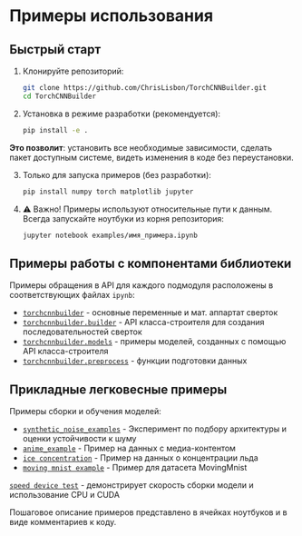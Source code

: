 # Примеры использования

## Быстрый старт

1. Клонируйте репозиторий:
   ```bash
   git clone https://github.com/ChrisLisbon/TorchCNNBuilder.git
   cd TorchCNNBuilder
   
2. Установка в режиме разработки (рекомендуется):
    ```bash
   pip install -e .

**Это позволит**: установить все необходимые зависимости, сделать пакет доступным системе, 
видеть изменения в коде без переустановки.

3. Только для запуска примеров (без разработки):

    ```bash
    pip install numpy torch matplotlib jupyter
   
4. ⚠️ Важно! Примеры используют относительные пути к данным. 
Всегда запускайте ноутбуки из корня репозитория:
    ```bash
    jupyter notebook examples/имя_примера.ipynb

## Примеры работы с компонентами библиотеки
Примеры обращения в API для каждого подмодуля расположены в соответствующих файлах `ipynb`:
- [`torchcnnbuilder`](usage_examples/main_examples_ru.ipynb) - основные переменные и мат. аппартат сверток
- [`torchcnnbuilder.builder`](usage_examples/builder_examples_ru.ipynb) - API класса-строителя для создания последовательностей сверток
- [`torchcnnbuilder.models`](usage_examples/model_examples_ru.ipynb) - примеры моделей, созданных с помощью API класса-строителя 
- [`torchcnnbuilder.preprocess`](usage_examples/preprocess_examples_ru.ipynb) - функции подготовки данных

## Прикладные легковесные примеры 

Примеры сборки и обучения моделей:
- [`synthetic_noise_examples`](synthetic_noise_examples) - Эксперимент по подбору архитектуры и оценки устойчивости к шуму
- [`anime_example`](anime_example_ru.ipynb) - Пример на данных с медиа-контентом
- [`ice concentration`](ice_concentration) - Пример на данных о концентрации льда
- [`moving mnist example`](moving_mnist_example_ru.ipynb) - Пример для датасета MovingMnist


[`speed device test`](speed_device_test.py) - демонстрирует скорость сборки модели и использование CPU и CUDA

Пошаговое описание примеров представлено в ячейках ноутбуков и в виде комментариев к коду.

